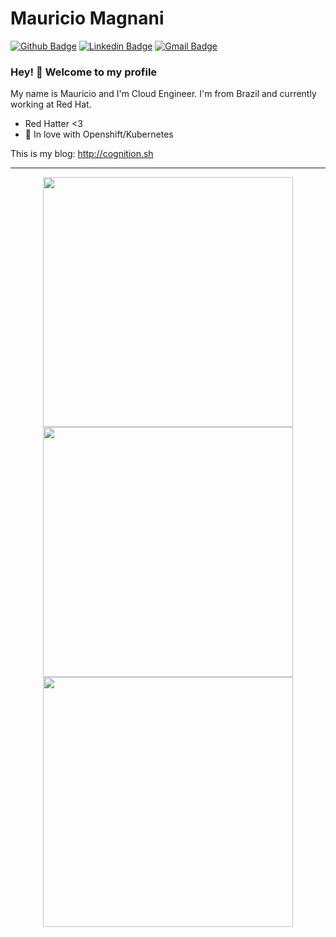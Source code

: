 # Mauricio Magnani

[![Github Badge](https://img.shields.io/badge/-Github-000?style=flat-square&logo=Github&logoColor=white&link=https://github.com/msmagnanijr)](https://github.com/msmagnanijr)
[![Linkedin Badge](https://img.shields.io/badge/-LinkedIn-blue?style=flat-square&logo=Linkedin&logoColor=white&link=https://www.linkedin.com/in/mauriciomagnanijr/)](https://www.linkedin.com/in/https://www.linkedin.com/in/mauriciomagnanijr/)
[![Gmail Badge](https://img.shields.io/badge/-Gmail-c14438?style=flat-square&logo=Gmail&logoColor=white&link=mailto:msmagnanijr@gmail.com)](mailto:msmagnanijr@gmail.com)

### Hey! 👋 Welcome to my profile

My name is Mauricio and I'm Cloud Engineer. I'm from Brazil and currently working at Red Hat.

 - Red Hatter <3
 - 💙 In love with Openshift/Kubernetes

This is my blog: http://cognition.sh

---
<p align = "center">
  <img src = "https://github-readme-stats.vercel.app/api?username=msmagnanijr&show_icons=true&theme=bear" width = 400>
  <img src = "https://github-readme-streak-stats.herokuapp.com?user=msmagnanijr&theme=dark&hide_border=true" width = 400>
  <img src=  "https://github-readme-stats.vercel.app/api/top-langs/?username=msmagnanijr&hide=php&theme=tokyonight" width = 400>
</p>
